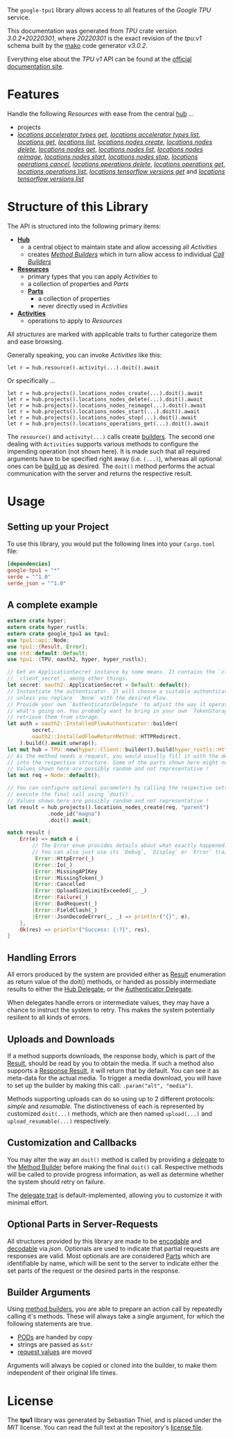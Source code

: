 <!---
DO NOT EDIT !
This file was generated automatically from 'src/mako/api/README.md.mako'
DO NOT EDIT !
-->
The `google-tpu1` library allows access to all features of the *Google TPU* service.

This documentation was generated from *TPU* crate version *3.0.2+20220301*, where *20220301* is the exact revision of the *tpu:v1* schema built by the [mako](http://www.makotemplates.org/) code generator *v3.0.2*.

Everything else about the *TPU* *v1* API can be found at the
[official documentation site](https://cloud.google.com/tpu/).
# Features

Handle the following *Resources* with ease from the central [hub](https://docs.rs/google-tpu1/3.0.2+20220301/google_tpu1/TPU) ... 

* projects
 * [*locations accelerator types get*](https://docs.rs/google-tpu1/3.0.2+20220301/google_tpu1/api::ProjectLocationAcceleratorTypeGetCall), [*locations accelerator types list*](https://docs.rs/google-tpu1/3.0.2+20220301/google_tpu1/api::ProjectLocationAcceleratorTypeListCall), [*locations get*](https://docs.rs/google-tpu1/3.0.2+20220301/google_tpu1/api::ProjectLocationGetCall), [*locations list*](https://docs.rs/google-tpu1/3.0.2+20220301/google_tpu1/api::ProjectLocationListCall), [*locations nodes create*](https://docs.rs/google-tpu1/3.0.2+20220301/google_tpu1/api::ProjectLocationNodeCreateCall), [*locations nodes delete*](https://docs.rs/google-tpu1/3.0.2+20220301/google_tpu1/api::ProjectLocationNodeDeleteCall), [*locations nodes get*](https://docs.rs/google-tpu1/3.0.2+20220301/google_tpu1/api::ProjectLocationNodeGetCall), [*locations nodes list*](https://docs.rs/google-tpu1/3.0.2+20220301/google_tpu1/api::ProjectLocationNodeListCall), [*locations nodes reimage*](https://docs.rs/google-tpu1/3.0.2+20220301/google_tpu1/api::ProjectLocationNodeReimageCall), [*locations nodes start*](https://docs.rs/google-tpu1/3.0.2+20220301/google_tpu1/api::ProjectLocationNodeStartCall), [*locations nodes stop*](https://docs.rs/google-tpu1/3.0.2+20220301/google_tpu1/api::ProjectLocationNodeStopCall), [*locations operations cancel*](https://docs.rs/google-tpu1/3.0.2+20220301/google_tpu1/api::ProjectLocationOperationCancelCall), [*locations operations delete*](https://docs.rs/google-tpu1/3.0.2+20220301/google_tpu1/api::ProjectLocationOperationDeleteCall), [*locations operations get*](https://docs.rs/google-tpu1/3.0.2+20220301/google_tpu1/api::ProjectLocationOperationGetCall), [*locations operations list*](https://docs.rs/google-tpu1/3.0.2+20220301/google_tpu1/api::ProjectLocationOperationListCall), [*locations tensorflow versions get*](https://docs.rs/google-tpu1/3.0.2+20220301/google_tpu1/api::ProjectLocationTensorflowVersionGetCall) and [*locations tensorflow versions list*](https://docs.rs/google-tpu1/3.0.2+20220301/google_tpu1/api::ProjectLocationTensorflowVersionListCall)




# Structure of this Library

The API is structured into the following primary items:

* **[Hub](https://docs.rs/google-tpu1/3.0.2+20220301/google_tpu1/TPU)**
    * a central object to maintain state and allow accessing all *Activities*
    * creates [*Method Builders*](https://docs.rs/google-tpu1/3.0.2+20220301/google_tpu1/client::MethodsBuilder) which in turn
      allow access to individual [*Call Builders*](https://docs.rs/google-tpu1/3.0.2+20220301/google_tpu1/client::CallBuilder)
* **[Resources](https://docs.rs/google-tpu1/3.0.2+20220301/google_tpu1/client::Resource)**
    * primary types that you can apply *Activities* to
    * a collection of properties and *Parts*
    * **[Parts](https://docs.rs/google-tpu1/3.0.2+20220301/google_tpu1/client::Part)**
        * a collection of properties
        * never directly used in *Activities*
* **[Activities](https://docs.rs/google-tpu1/3.0.2+20220301/google_tpu1/client::CallBuilder)**
    * operations to apply to *Resources*

All *structures* are marked with applicable traits to further categorize them and ease browsing.

Generally speaking, you can invoke *Activities* like this:

```Rust,ignore
let r = hub.resource().activity(...).doit().await
```

Or specifically ...

```ignore
let r = hub.projects().locations_nodes_create(...).doit().await
let r = hub.projects().locations_nodes_delete(...).doit().await
let r = hub.projects().locations_nodes_reimage(...).doit().await
let r = hub.projects().locations_nodes_start(...).doit().await
let r = hub.projects().locations_nodes_stop(...).doit().await
let r = hub.projects().locations_operations_get(...).doit().await
```

The `resource()` and `activity(...)` calls create [builders][builder-pattern]. The second one dealing with `Activities` 
supports various methods to configure the impending operation (not shown here). It is made such that all required arguments have to be 
specified right away (i.e. `(...)`), whereas all optional ones can be [build up][builder-pattern] as desired.
The `doit()` method performs the actual communication with the server and returns the respective result.

# Usage

## Setting up your Project

To use this library, you would put the following lines into your `Cargo.toml` file:

```toml
[dependencies]
google-tpu1 = "*"
serde = "^1.0"
serde_json = "^1.0"
```

## A complete example

```Rust
extern crate hyper;
extern crate hyper_rustls;
extern crate google_tpu1 as tpu1;
use tpu1::api::Node;
use tpu1::{Result, Error};
use std::default::Default;
use tpu1::{TPU, oauth2, hyper, hyper_rustls};

// Get an ApplicationSecret instance by some means. It contains the `client_id` and 
// `client_secret`, among other things.
let secret: oauth2::ApplicationSecret = Default::default();
// Instantiate the authenticator. It will choose a suitable authentication flow for you, 
// unless you replace  `None` with the desired Flow.
// Provide your own `AuthenticatorDelegate` to adjust the way it operates and get feedback about 
// what's going on. You probably want to bring in your own `TokenStorage` to persist tokens and
// retrieve them from storage.
let auth = oauth2::InstalledFlowAuthenticator::builder(
        secret,
        oauth2::InstalledFlowReturnMethod::HTTPRedirect,
    ).build().await.unwrap();
let mut hub = TPU::new(hyper::Client::builder().build(hyper_rustls::HttpsConnector::with_native_roots().https_or_http().enable_http1().enable_http2().build()), auth);
// As the method needs a request, you would usually fill it with the desired information
// into the respective structure. Some of the parts shown here might not be applicable !
// Values shown here are possibly random and not representative !
let mut req = Node::default();

// You can configure optional parameters by calling the respective setters at will, and
// execute the final call using `doit()`.
// Values shown here are possibly random and not representative !
let result = hub.projects().locations_nodes_create(req, "parent")
             .node_id("magna")
             .doit().await;

match result {
    Err(e) => match e {
        // The Error enum provides details about what exactly happened.
        // You can also just use its `Debug`, `Display` or `Error` traits
         Error::HttpError(_)
        |Error::Io(_)
        |Error::MissingAPIKey
        |Error::MissingToken(_)
        |Error::Cancelled
        |Error::UploadSizeLimitExceeded(_, _)
        |Error::Failure(_)
        |Error::BadRequest(_)
        |Error::FieldClash(_)
        |Error::JsonDecodeError(_, _) => println!("{}", e),
    },
    Ok(res) => println!("Success: {:?}", res),
}

```
## Handling Errors

All errors produced by the system are provided either as [Result](https://docs.rs/google-tpu1/3.0.2+20220301/google_tpu1/client::Result) enumeration as return value of
the doit() methods, or handed as possibly intermediate results to either the 
[Hub Delegate](https://docs.rs/google-tpu1/3.0.2+20220301/google_tpu1/client::Delegate), or the [Authenticator Delegate](https://docs.rs/yup-oauth2/*/yup_oauth2/trait.AuthenticatorDelegate.html).

When delegates handle errors or intermediate values, they may have a chance to instruct the system to retry. This 
makes the system potentially resilient to all kinds of errors.

## Uploads and Downloads
If a method supports downloads, the response body, which is part of the [Result](https://docs.rs/google-tpu1/3.0.2+20220301/google_tpu1/client::Result), should be
read by you to obtain the media.
If such a method also supports a [Response Result](https://docs.rs/google-tpu1/3.0.2+20220301/google_tpu1/client::ResponseResult), it will return that by default.
You can see it as meta-data for the actual media. To trigger a media download, you will have to set up the builder by making
this call: `.param("alt", "media")`.

Methods supporting uploads can do so using up to 2 different protocols: 
*simple* and *resumable*. The distinctiveness of each is represented by customized 
`doit(...)` methods, which are then named `upload(...)` and `upload_resumable(...)` respectively.

## Customization and Callbacks

You may alter the way an `doit()` method is called by providing a [delegate](https://docs.rs/google-tpu1/3.0.2+20220301/google_tpu1/client::Delegate) to the 
[Method Builder](https://docs.rs/google-tpu1/3.0.2+20220301/google_tpu1/client::CallBuilder) before making the final `doit()` call. 
Respective methods will be called to provide progress information, as well as determine whether the system should 
retry on failure.

The [delegate trait](https://docs.rs/google-tpu1/3.0.2+20220301/google_tpu1/client::Delegate) is default-implemented, allowing you to customize it with minimal effort.

## Optional Parts in Server-Requests

All structures provided by this library are made to be [encodable](https://docs.rs/google-tpu1/3.0.2+20220301/google_tpu1/client::RequestValue) and 
[decodable](https://docs.rs/google-tpu1/3.0.2+20220301/google_tpu1/client::ResponseResult) via *json*. Optionals are used to indicate that partial requests are responses 
are valid.
Most optionals are are considered [Parts](https://docs.rs/google-tpu1/3.0.2+20220301/google_tpu1/client::Part) which are identifiable by name, which will be sent to 
the server to indicate either the set parts of the request or the desired parts in the response.

## Builder Arguments

Using [method builders](https://docs.rs/google-tpu1/3.0.2+20220301/google_tpu1/client::CallBuilder), you are able to prepare an action call by repeatedly calling it's methods.
These will always take a single argument, for which the following statements are true.

* [PODs][wiki-pod] are handed by copy
* strings are passed as `&str`
* [request values](https://docs.rs/google-tpu1/3.0.2+20220301/google_tpu1/client::RequestValue) are moved

Arguments will always be copied or cloned into the builder, to make them independent of their original life times.

[wiki-pod]: http://en.wikipedia.org/wiki/Plain_old_data_structure
[builder-pattern]: http://en.wikipedia.org/wiki/Builder_pattern
[google-go-api]: https://github.com/google/google-api-go-client

# License
The **tpu1** library was generated by Sebastian Thiel, and is placed 
under the *MIT* license.
You can read the full text at the repository's [license file][repo-license].

[repo-license]: https://github.com/Byron/google-apis-rsblob/main/LICENSE.md

